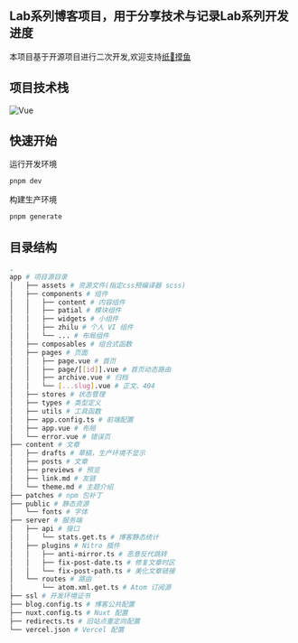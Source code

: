## Lab系列博客项目，用于分享技术与记录Lab系列开发进度  
本项目基于开源项目进行二次开发,欢迎支持[纸🦌摸鱼](github.com/L33Z22L11/blog-v3)

## 项目技术栈  
![Vue](https://img.shields.io/badge/框架-Vue-42b883?logo=vue.js&logoColor=42b883&color=282C34)

## 快速开始
运行开发环境

```sh
pnpm dev
```

构建生产环境

```sh
pnpm generate
```

## 目录结构

```sh
.
app # 项目源目录
│   ├── assets # 资源文件(指定css预编译器 scss)
│   ├── components # 组件
│   │   ├── content # 内容组件
│   │   ├── patial # 模块组件
│   │   ├── widgets # 小组件
│   │   ├── zhilu # 个人 VI 组件
│   │   └── ... # 布局组件
│   ├── composables # 组合式函数
│   ├── pages # 页面
│   │   ├── page.vue # 首页
│   │   ├── page/[[id]].vue # 首页动态路由
│   │   ├── archive.vue # 归档
│   │   └── [...slug].vue # 正文、404
│   ├── stores # 状态管理
│   ├── types # 类型定义
│   ├── utils # 工具函数
│   ├── app.config.ts # 前端配置
│   ├── app.vue # 布局
│   └── error.vue # 错误页
├── content # 文章
│   ├── drafts # 草稿，生产环境不显示
│   ├── posts # 文章
│   ├── previews # 预览
│   ├── link.md # 友链
│   └── theme.md # 主题介绍
├── patches # npm 包补丁
├── public # 静态资源
│   └── fonts # 字体
├── server # 服务端
│   ├── api # 接口
│   │   └── stats.get.ts # 博客静态统计
│   ├── plugins # Nitro 插件
│   │   ├── anti-mirror.ts # 恶意反代跳转
│   │   ├── fix-post-date.ts # 修复文章时区
│   │   └── fix-post-path.ts # 美化文章链接
│   └── routes # 路由
│       └── atom.xml.get.ts # Atom 订阅源
├── ssl # 开发环境证书
├── blog.config.ts # 博客公共配置
├── nuxt.config.ts # Nuxt 配置
├── redirects.ts # 旧站点重定向配置
└── vercel.json # Vercel 配置
```


